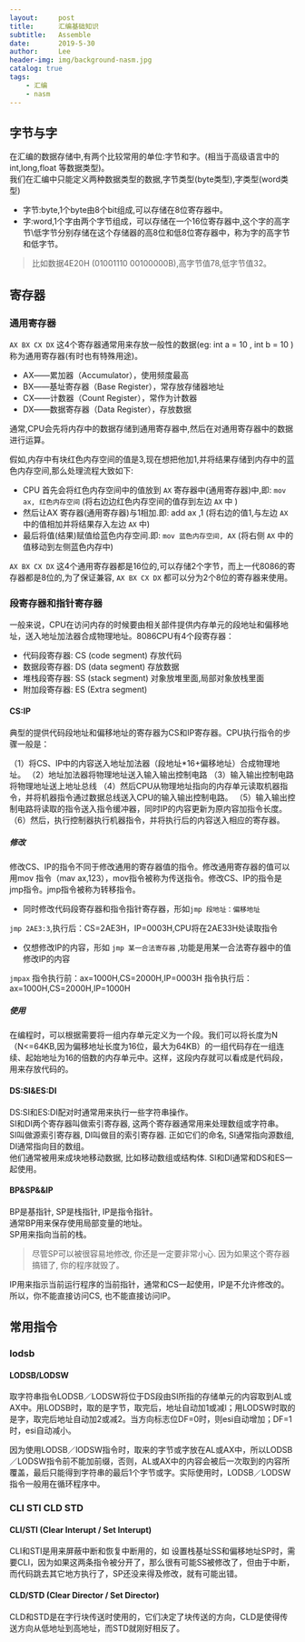 ```yaml
---
layout:     post
title:      汇编基础知识
subtitle:   Assemble
date:       2019-5-30
author:     Lee
header-img: img/background-nasm.jpg
catalog: true
tags:
    - 汇编
    - nasm
---
```


## 字节与字

在汇编的数据存储中,有两个比较常用的单位:字节和字。(相当于高级语言中的 int,long,float 等数据类型)。  
我们在汇编中只能定义两种数据类型的数据,字节类型(byte类型),字类型(word类型)  

* 字节:byte,1个byte由8个bit组成,可以存储在8位寄存器中。
* 字:word,1个字由两个字节组成，可以存储在一个16位寄存器中,这个字的高字节\低字节分别存储在这个存储器的高8位和低8位寄存器中，称为字的高字节和低字节。

> 比如数据4E20H (01001110 00100000B),高字节值78,低字节值32。

## 寄存器

### 通用寄存器

`AX BX CX DX` 这4个寄存器通常用来存放一般性的数据(eg: int a = 10 , int b = 10 ) 称为通用寄存器(有时也有特殊用途)。

* AX――累加器（Accumulator），使用频度最高
* BX――基址寄存器（Base Register），常存放存储器地址
* CX――计数器（Count Register），常作为计数器
* DX――数据寄存器（Data Register），存放数据

通常,CPU会先将内存中的数据存储到通用寄存器中,然后在对通用寄存器中的数据进行运算。  

假如,内存中有块红色内存空间的值是3,现在想把他加1,并将结果存储到内存中的蓝色内存空间,那么处理流程大致如下:  

* CPU 首先会将红色内存空间中的值放到 `AX` 寄存器中(通用寄存器)中,即: `mov ax, 红色内存空间` (将右边边红色内存空间的值存到左边 `AX` 中 )  
* 然后让AX 寄存器(通用寄存器)与1相加.即: add ax ,1 (将右边的值1,与左边 `AX` 中的值相加并将结果存入左边 `AX` 中)  
* 最后将值(结果)赋值给蓝色内存空间.即: `mov 蓝色内存空间, AX` (将右侧 `AX` 中的值移动到左侧蓝色内存中)  

`AX BX CX DX` 这4个通用寄存器都是16位的,可以存储2个字节，而上一代8086的寄存器都是8位的,为了保证兼容, `AX BX CX DX` 都可以分为2个8位的寄存器来使用。

### 段寄存器和指针寄存器

一般来说，CPU在访问内存的时候要由相关部件提供内存单元的段地址和偏移地址，送入地址加法器合成物理地址。8086CPU有4个段寄存器：

* 代码段寄存器: CS (code segment) 存放代码
* 数据段寄存器: DS (data segment) 存放数据
* 堆栈段寄存器: SS (stack segment) 对象放堆里面,局部对象放栈里面
* 附加段寄存器: ES (Extra segment)

#### CS:IP

典型的提供代码段地址和偏移地址的寄存器为CS和IP寄存器。CPU执行指令的步骤一般是：

（1）将CS、IP中的内容送入地址加法器（段地址*16+偏移地址）合成物理地址。
（2）地址加法器将物理地址送入输入输出控制电路
（3）输入输出控制电路将物理地址送上地址总线
（4）然后CPU从物理地址指向的内存单元读取机器指令，并将机器指令通过数据总线送入CPU的输入输出控制电路。
（5）输入输出控制电路将读取的指令送入指令缓冲器，同时IP的内容更新为原内容加指令长度。
（6）然后，执行控制器执行机器指令，并将执行后的内容送入相应的寄存器。

##### 修改

修改CS、IP的指令不同于修改通用的寄存器值的指令。修改通用寄存器的值可以用mov 指令（mav ax,123），mov指令被称为传送指令。修改CS、IP的指令是jmp指令。jmp指令被称为转移指令。

* 同时修改代码段寄存器和指令指针寄存器，形如`jmp 段地址：偏移地址`

`jmp 2AE3:3`,执行后：CS=2AE3H，IP=0003H,CPU将在2AE33H处读取指令

* 仅想修改IP的内容，形如 `jmp 某一合法寄存器` ,功能是用某一合法寄存器中的值修改IP的内容

`jmpax`  指令执行前：ax=1000H,CS=2000H,IP=0003H
         指令执行后：ax=1000H,CS=2000H,IP=1000H

##### 使用

在编程时，可以根据需要将一组内存单元定义为一个段。我们可以将长度为N（N<=64KB,因为偏移地址长度为16位，最大为64KB）的一组代码存在一组连续、起始地址为16的倍数的内存单元中。这样，这段内存就可以看成是代码段，用来存放代码的。

#### DS:SI&ES:DI

DS:SI和ES:DI配对时通常用来执行一些字符串操作。  
SI和DI两个寄存器叫做索引寄存器, 这两个寄存器通常用来处理数组或字符串。  
SI叫做源索引寄存器, DI叫做目的索引寄存器. 正如它们的命名, SI通常指向源数组, DI通常指向目的数组。  
他们通常被用来成块地移动数据, 比如移动数组或结构体. SI和DI通常和DS和ES一起使用。  

#### BP&SP&&IP

BP是基指针, SP是栈指针, IP是指令指针。  
通常BP用来保存使用局部变量的地址。  
SP用来指向当前的栈。
> 尽管SP可以被很容易地修改, 你还是一定要非常小心. 因为如果这个寄存器搞错了, 你的程序就毁了。

IP用来指示当前运行程序的当前指针，通常和CS一起使用，IP是不允许修改的。所以，你不能直接访问CS, 也不能直接访问IP。

## 常用指令

### lodsb

#### LODSB/LODSW

取字符串指令LODSB／LODSW将位于DS段由SI所指的存储单元的内容取到AL或AX中。用LODSB时，取的是字节，取完后，地址自动加1或减l；用LODSW时取的是字，取完后地址自动加2或减2。当方向标志位DF=0时，则esi自动增加；DF=1时，esi自动减小。

因为使用LODSB／lODSW指令时，取来的字节或字放在AL或AX中，所以LODSB／LODSW指令前不能加前缀，否则，AL或AX中的内容会被后一次取到的内容所覆盖，最后只能得到字符串的最后1个字节或字。实际使用时，LODSB／LODSW指令一般用在循环程序中。

### CLI STI CLD STD

#### CLI/STI (Clear Interupt / Set Interupt)

CLI和STI是用来屏蔽中断和恢复中断用的，如 设置栈基址SS和偏移地址SP时，需要CLI，因为如果这两条指令被分开了，那么很有可能SS被修改了，但由于中断，而代码跳去其它地方执行了，SP还没来得及修改，就有可能出错。

#### CLD/STD (Clear Director / Set Director)

CLD和STD是在字行块传送时使用的，它们决定了块传送的方向，CLD是使得传送方向从低地址到高地址，而STD就刚好相反了。
